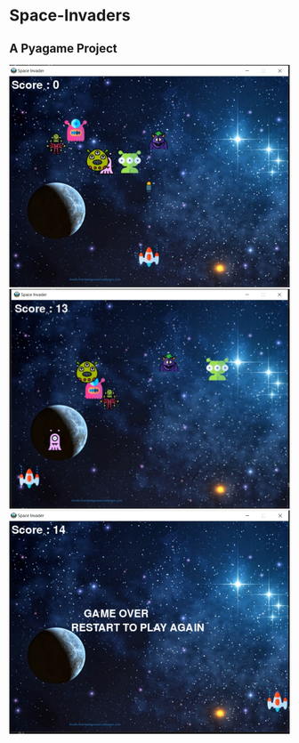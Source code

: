<h1> Space-Invaders</h1>
<h2> A Pyagame Project</h2>
<img src="space1.jpeg"/>
<img src="space2.jpeg"/>
<img src="space3.jpeg"/>
